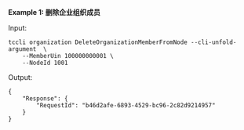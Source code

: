 **Example 1: 删除企业组织成员**



Input: 

```
tccli organization DeleteOrganizationMemberFromNode --cli-unfold-argument  \
    --MemberUin 100000000001 \
    --NodeId 1001
```

Output: 
```
{
    "Response": {
        "RequestId": "b46d2afe-6893-4529-bc96-2c82d9214957"
    }
}
```

